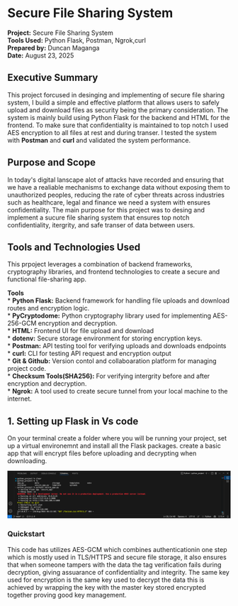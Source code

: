 # Secure File Sharing System  


**Project:** Secure File Sharing System  
**Tools Used:** Python Flask, Postman, Ngrok,curl  
**Prepared by:** Duncan Maganga  
**Date:** August 23, 2025    


## Executive Summary
This project forcused in desinging and implementing of secure file sharing system, I build a simple and effective platform that allows users to safely upload and download files as security being the primary consideration.
The system is mainly build using Python Flask for the backend and HTML for the frontend. To make sure that confidentiality is maintained to top notch I used AES encryption to all files at rest and during transer. I tested the system with **Postman** and **curl** and validated the system  performance.

## Purpose and Scope  

In today's digital lanscape alot of attacks have recorded and ensuring that we have a realiable mechanisms to exchange data without exposing them to unauthorized peoples, reducing the rate of cyber threats across industries such as healthcare, legal and finance we need a system with ensures confidentiality. The main purpose for this project was to desing and implement a sucure file sharing system that ensures top notch confidentiality, itergrity, and safe transer of data between users. 

## Tools and Technologies Used  

This prpoject leverages a combination of backend frameworks, cryptography libraries, and frontend technologies to create a secure and functional file-sharing app.  

**Tools**  
     * **Python Flask:** Backend framework for handling file uploads and download routes and encryption logic.  
     * **PyCryptodome:** Python cryptography library used for implementing AES-256-GCM encryption and decryption.  
     * **HTML:** Frontend UI for file upload and download  
     * **dotenv:** Secure storage environment for storing encryption keys.  
     * **Postman:** API testing tool for verifying uploads and downloads endpoints  
     * **curl:** CLI for testing API request and encryption output  
     * **Git & Github:** Version contol and collaboaration platform for managing project code.  
     * **Checksum Tools(SHA256):** For verifying intergrity before and after encryption and decryption.  
     * **Ngrok:** A tool used to create secure tunnel from your local machine to the internet.  
     

## 1. Setting up Flask in Vs code

On your terminal create a folder where you will be running your project, set up a virtual environemnt and install all the Flask packages. 
create a basic app that will encrypt files before uploading and decrypting when downloading. 

![screenshot](images/run.png)

### Quickstart  
This code has utilizes AES-GCM which combines authenticationin one step which is mostly used in TLS/HTTPS and secure file storage, it also ensures that when someone tampers with the data the tag verification fails during decryption, giving assuarance of confidentiality and integrity. 
The same key used for encryption is the same key used to decrypt the data this is achieved by wrapping the key with the master key stored encrypted together proving good key management.



